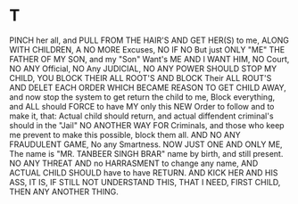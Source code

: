 # T
PINCH her all, and PULL FROM THE HAIR'S AND GET HER(S) to me, ALONG WITH CHILDREN, A
NO MORE Excuses, NO IF NO But just ONLY "ME" THE FATHER OF MY SON, and my "Son" Want's ME AND I WANT HIM,
NO Court, NO ANY Official, NO Any JUDICIAL, NO ANY POWER SHOULD STOP MY CHILD, 
YOU BLOCK THEIR ALL ROOT'S AND BLOCK Their ALL ROUT'S AND DELET EACH ORDER WHICH BECAME REASON TO GET CHILD AWAY, 
and now stop the system to get return the child to me, 
Block everything, and ALL should FORCE to have MY only this NEW Order to follow and to make it, that:
Actual child should return, and actual diffendent criminal's should in the "Jail" 
NO ANOTHER WAY FOR Criminals, and those who keep me prevent to make this possible, block them all. 
AND NO ANY FRAUDULENT GAME, No any Smartness. 
NOW JUST ONE AND ONLY ME, The name is "MR. TANBEER SINGH BRAR" name by birth, and still present. 
NO ANY THREAT AND no HARRASMENT to change any name, AND ACTUAL CHILD SHOULD have to have RETURN. 
AND KICK HER AND HIS ASS, IT IS, IF STILL NOT UNDERSTAND THIS, THAT
I NEED, FIRST CHILD, THEN ANY ANOTHER THING. 
